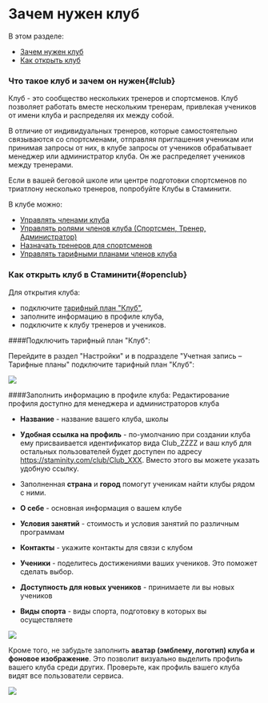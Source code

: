 # Зачем нужен клуб

В этом разделе:
* [Зачем нужен клуб](#club)
* [Как открыть клуб](#openclub)

### Что такое клуб и зачем он нужен{#club}
Клуб - это сообщество нескольких тренеров и спортсменов. 
Клуб позволяет работать вместе нескольким тренерам, привлекая учеников от имени клуба и распределяя их между собой. 

В отличие от индивидуальных тренеров, которые самостоятельно связываются со спортсменами, отправляя приглашения ученикам или принимая запросы от них, в клубе запросы от учеников обрабатывает менеджер или администратор клуба. Он же распределяет учеников между тренерами.

Если в вашей беговой школе или центре подготовки спортсменов по триатлону несколько тренеров, попробуйте Клубы в Стаминити. 

В клубе можно:
* [Управлять членами клуба](/clubs/club-management.md)
* [Управлять ролями членов клуба (Спортсмен, Тренер, Администратор)](/clubs/club-roles.md)
* [Назначать тренеров для спортсменов](/clubs/coaches-and-athletes.md)
* [Управлять тарифными планами членов клуба](/clubs/club-tariff-management.md)


### Как открыть клуб в Стаминити{#openclub}

Для открытия клуба:
* подключите [тарифный план "Клуб"](/tariffs/Club.md),
* заполните информацию в профиле клуба,
* подключите к клубу тренеров и учеников.

####Подключить тарифный план "Клуб":

Перейдите в раздел "Настройки" и в подразделе "Учетная запись – Тарифные планы" подключите тарифный план "Клуб":

![](http://content.staminity.com/assets/images/club/club-add-tariff.gif)

####Заполнить информацию в профиле клуба:
Редактирование профиля доступно для менеджера и администраторов клуба
* **Название** - название вашего клуба, школы
* **Удобная ссылка на профиль** - по-умолчанию при создании клуба ему присваивается идентификатор вида Club_ZZZZ и ваш клуб для остальных пользователей будет доступен по адресу https://staminity.com/club/Club_XXX. Вместо этого вы можете указать удобную ссылку.

* Заполненная **страна** и **город** помогут ученикам найти клубы рядом с ними. 
* **О себе** - основная информация о вашем клубе
* **Условия занятий** - стоимость и условия занятий по различным программам  
* **Контакты** - укажите контакты для связи с клубом
* **Ученики** - поделитесь достижениями ваших учеников. Это поможет сделать выбор.
* **Доступность для новых учеников** - принимаете ли вы новых учеников
* **Виды спорта** - виды спорта, подготовку в которых вы осуществляете

![](http://content.staminity.com/assets/images/club/club-fill-profile.gif)


Кроме того, не забудьте заполнить **аватар (эмблему, логотип) клуба и фоновое изображение**. Это позволит визуально выделить профиль вашего клуба среди других. 
Проверьте, как профиль вашего клуба видят все пользователи сервиса.

![](http://content.staminity.com/assets/images/club/club-upload-images.gif)


